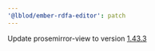 ```yaml
---
'@lblod/ember-rdfa-editor': patch
---
```


Update prosemirror-view to version [1.43.3](https://github.com/ProseMirror/prosemirror-view/releases/tag/1.34.3)

